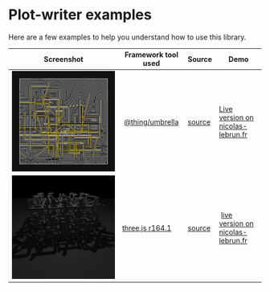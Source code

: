 # Plot-writer examples


Here are a few examples to help you understand how to use this library.

| Screenshot | Framework tool used | Source | Demo |
|---|---|---|---|
| ![letter offset](https://github.com/nclslbrn/plot-writer/blob/main/example/letter-offset.jpg) | [@thing/umbrella](https://github.com/thi-ng/umbrella/) | [source](https://github.com/nclslbrn/plot-writer/tree/main/example/letter-offset) | [Live version on nicolas-lebrun.fr](https://forsaken-ideas.nicolas-lebrun.fr/sketch/letter-offset/index.html) |
| ![letter to geometry](https://github.com/nclslbrn/plot-writer/blob/main/example/letter-to-geometry.jpg) | [three.js r164.1](https://github.com/mrdoob/three.js) | [source](https://github.com/nclslbrn/plot-writer/tree/main/example/letter-to-geometry) | [live version on nicolas-lebrun.fr](https://forsaken-ideas.nicolas-lebrun.fr/sketch/letter-to-geometry) | 
